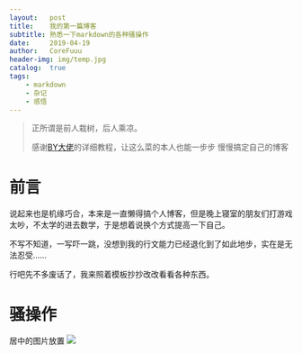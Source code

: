 ```yaml
---
layout:   post
title:    我的第一篇博客
subtitle: 熟悉一下markdown的各种骚操作
date:     2019-04-19
author:   CoreFuuu
header-img: img/temp.jpg
catalog:  true
tags:
    - markdown
    - 杂记
    - 感悟
---
```


>正所谓是前人栽树，后人乘凉。
>
>感谢[BY大佬](https://github.com/qiubaiying)的详细教程，让这么菜的本人也能一步步
慢慢搞定自己的博客
>
>

# 前言
说起来也是机缘巧合，本来是一直懒得搞个人博客，但是晚上寝室的朋友们打游戏太吵，不太学的进去数学，于是想着说换个方式提高一下自己。

不写不知道，一写吓一跳，没想到我的行文能力已经退化到了如此地步，实在是无法忍受……

行吧先不多废话了，我来照着模板抄抄改改看看各种东西。

# 骚操作
居中的图片放置
[![](/img/post-bg-map.jpg)](http://CoreFuuu.github.io/)
